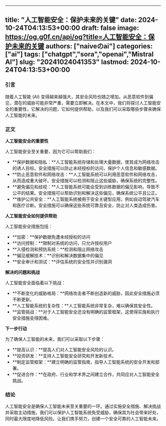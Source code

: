 
---
title: "人工智能安全：保护未来的关键"
date: 2024-10-24T04:13:53+00:00
draft: false
image: https://og.g0f.cn/api/og?title=人工智能安全：保护未来的关键
authors: ["naiveのai"]
categories: ["ai"]
tags: ["chatgpt","sora","openai","Mistral AI"]
slug: "20241024041353"
lastmod: 2024-10-24T04:13:53+00:00
---
### 引言

随着人工智能 (AI) 变得越来越强大，其安全风险也随之增加。从恶意软件到偏见，潜在的威胁可能非常严重，需要立即解决。在本文中，我们将探讨人工智能安全的重要性，它解决的问题，它如何提供帮助，以及我们可以采取哪些步骤来确保人工智能的未来。

### 正文

**人工智能安全的重要性**

人工智能安全至关重要，因为它可以帮助我们：

- **保护数据和隐私：**人工智能系统存储和处理大量数据，使其成为网络攻击的诱人目标。安全措施可以防止未经授权的访问，保护个人信息和敏感数据。
- **防止恶意软件和网络攻击：**人工智能系统可以利用恶意软件和网络攻击，从而造成重大破坏。安全措施可以检测和阻止这些威胁，确保系统的完整性。
- **避免偏见和歧视：**人工智能系统可能会受到训练数据的偏见影响，导致不公平的结果。安全措施可以帮助识别和解决这些偏见，确保系统公平且公正。
- **维护公共安全：**人工智能系统被用于安全关键型应用，例如自动驾驶汽车和医疗诊断。安全措施可以确保这些系统可靠且安全，防止对人类造成伤害。

**人工智能安全如何提供帮助**

人工智能安全措施包括：

- **加密：**保护数据免遭未经授权的访问
- **访问控制：**限制对系统的访问，只允许授权用户
- **入侵检测和预防系统：**检测和阻止网络攻击
- **偏见缓解技术：**识别和解决数据集中的偏见
- **安全审计和测试：**评估系统的安全性并识别漏洞

**解决的问题和挑战**

人工智能安全面临着以下挑战：

- **不断变化的威胁格局：**网络攻击者不断创造新的威胁，因此安全措施必须不断更新。
- **人工智能系统的复杂性：**人工智能系统非常复杂，难以确保其安全性。
- **监管挑战：**对于人工智能安全还没有明确的监管框架，这使得实施和执行安全措施变得困难。

**下一步行动**

为了确保人工智能的未来，我们可以采取以下步骤：

- **提高认识：**提高人们对人工智能安全风险的认识。
- **投资研发：**支持人工智能安全研究和开发新技术。
- **制定监管框架：**建立明确的监管指南，指导人工智能系统的安全开发和部署。
- **促进合作：**在政府、行业和学术界之间建立合作，共同应对人工智能安全挑战。

### 结论

人工智能安全是确保人工智能未来至关重要的一环。通过实施安全措施、解决挑战并采取主动措施，我们可以保护人工智能系统免受威胁，确保其为社会带来好处，同时最大限度地降低风险。让我们携手努力，创建一个安全可靠的人工智能未来。